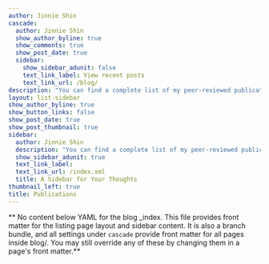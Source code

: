 ```yaml
---
author: Jinnie Shin
cascade:
  author: Jinnie Shin
  show_author_byline: true
  show_comments: true
  show_post_date: true
  sidebar:
    show_sidebar_adunit: false
    text_link_label: View recent posts
    text_link_url: /blog/
description: "You can find a complete list of my peer-reviewed publications in my [CV](https://docs.google.com/document/d/1D5xQBLe4Kkd_jhMD9CBQ6fGs1Cz-Vi07/edit?rtpof=true) \n"
layout: list-sidebar
show_author_byline: true
show_button_links: false
show_post_date: true
show_post_thumbnail: true
sidebar:
  author: Jinnie Shin
  description: "You can find a complete list of my peer-reviewed publications in my [CV](https://docs.google.com/document/d/1D5xQBLe4Kkd_jhMD9CBQ6fGs1Cz-Vi07/edit?rtpof=true) \n"
  show_sidebar_adunit: true
  text_link_label: 
  text_link_url: /index.xml
  title: A Sidebar for Your Thoughts
thumbnail_left: true
title: Publications
---
```


** No content below YAML for the blog _index. This file provides front matter for the listing page layout and sidebar content. It is also a branch bundle, and all settings under `cascade` provide front matter for all pages inside blog/. You may still override any of these by changing them in a page's front matter.**
